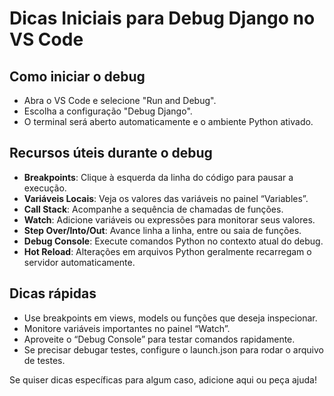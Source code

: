 # Dicas Iniciais para Debug Django no VS Code

## Como iniciar o debug
- Abra o VS Code e selecione "Run and Debug".
- Escolha a configuração "Debug Django".
- O terminal será aberto automaticamente e o ambiente Python ativado.

## Recursos úteis durante o debug
- **Breakpoints**: Clique à esquerda da linha do código para pausar a execução.
- **Variáveis Locais**: Veja os valores das variáveis no painel “Variables”.
- **Call Stack**: Acompanhe a sequência de chamadas de funções.
- **Watch**: Adicione variáveis ou expressões para monitorar seus valores.
- **Step Over/Into/Out**: Avance linha a linha, entre ou saia de funções.
- **Debug Console**: Execute comandos Python no contexto atual do debug.
- **Hot Reload**: Alterações em arquivos Python geralmente recarregam o servidor automaticamente.

## Dicas rápidas
- Use breakpoints em views, models ou funções que deseja inspecionar.
- Monitore variáveis importantes no painel “Watch”.
- Aproveite o “Debug Console” para testar comandos rapidamente.
- Se precisar debugar testes, configure o launch.json para rodar o arquivo de testes.

Se quiser dicas específicas para algum caso, adicione aqui ou peça ajuda!

